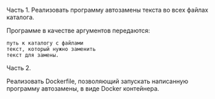 Часть 1.
Реализовать программу автозамены текста во всех файлах каталога.

Программе в качестве аргументов передаются:

    путь к каталогу с файлами
    текст, который нужно заменить
    текст для замены.

Часть 2.

Реализовать Dockerfile, позволяющий запускать написанную программу автозамены, в виде Docker контейнера.
